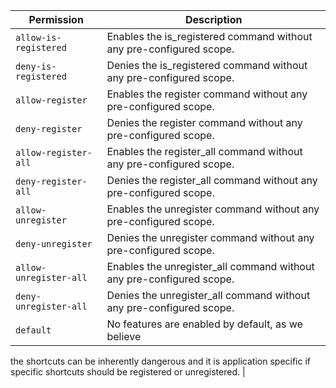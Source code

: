 | Permission | Description |
|------|-----|
|`allow-is-registered`|Enables the is_registered command without any pre-configured scope.|
|`deny-is-registered`|Denies the is_registered command without any pre-configured scope.|
|`allow-register`|Enables the register command without any pre-configured scope.|
|`deny-register`|Denies the register command without any pre-configured scope.|
|`allow-register-all`|Enables the register_all command without any pre-configured scope.|
|`deny-register-all`|Denies the register_all command without any pre-configured scope.|
|`allow-unregister`|Enables the unregister command without any pre-configured scope.|
|`deny-unregister`|Denies the unregister command without any pre-configured scope.|
|`allow-unregister-all`|Enables the unregister_all command without any pre-configured scope.|
|`deny-unregister-all`|Denies the unregister_all command without any pre-configured scope.|
|`default`|No features are enabled by default, as we believe
the shortcuts can be inherently dangerous and it is 
application specific if specific shortcuts should be
registered or unregistered.
|
